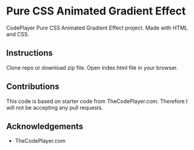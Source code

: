 # Pure CSS Animated Gradient Effect
CodePlayer Pure CSS Animated Gradient Effect project. Made with HTML and CSS.

## Instructions
Clone repo or download zip file. Open index.html file in your browser.

## Contributions
This code is based on starter code from TheCodePlayer.com. Therefore I will not be accepting any pull requests.

## Acknowledgements 
* TheCodePlayer.com
